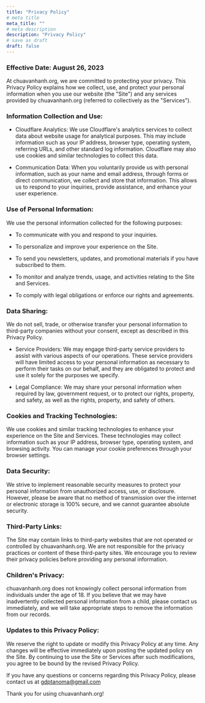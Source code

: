 ```yaml
---
title: "Privacy Policy"
# meta title
meta_title: ""
# meta description
description: "Privacy Policy"
# save as draft
draft: false
---
```


### Effective Date: August 26, 2023

At chuavanhanh.org, we are committed to protecting your privacy. This Privacy Policy explains how we collect, use, and protect your personal information when you use our website (the "Site") and any services provided by chuavanhanh.org (referred to collectively as the "Services").

### Information Collection and Use:

- Cloudflare Analytics: We use Cloudflare's analytics services to collect data about website usage for analytical purposes. This may include information such as your IP address, browser type, operating system, referring URLs, and other standard log information. Cloudflare may also use cookies and similar technologies to collect this data.

- Communication Data: When you voluntarily provide us with personal information, such as your name and email address, through forms or direct communication, we collect and store that information. This allows us to respond to your inquiries, provide assistance, and enhance your user experience.

### Use of Personal Information:

We use the personal information collected for the following purposes:

- To communicate with you and respond to your inquiries.

- To personalize and improve your experience on the Site.

- To send you newsletters, updates, and promotional materials if you have subscribed to them.

- To monitor and analyze trends, usage, and activities relating to the Site and Services.

- To comply with legal obligations or enforce our rights and agreements.

### Data Sharing:

We do not sell, trade, or otherwise transfer your personal information to third-party companies without your consent, except as described in this Privacy Policy.

- Service Providers: We may engage third-party service providers to assist with various aspects of our operations. These service providers will have limited access to your personal information as necessary to perform their tasks on our behalf, and they are obligated to protect and use it solely for the purposes we specify.

- Legal Compliance: We may share your personal information when required by law, government request, or to protect our rights, property, and safety, as well as the rights, property, and safety of others.

### Cookies and Tracking Technologies:

We use cookies and similar tracking technologies to enhance your experience on the Site and Services. These technologies may collect information such as your IP address, browser type, operating system, and browsing activity. You can manage your cookie preferences through your browser settings.

### Data Security:

We strive to implement reasonable security measures to protect your personal information from unauthorized access, use, or disclosure. However, please be aware that no method of transmission over the internet or electronic storage is 100% secure, and we cannot guarantee absolute security.

### Third-Party Links:

The Site may contain links to third-party websites that are not operated or controlled by chuavanhanh.org. We are not responsible for the privacy practices or content of these third-party sites. We encourage you to review their privacy policies before providing any personal information.

### Children's Privacy:

chuavanhanh.org does not knowingly collect personal information from individuals under the age of 18. If you believe that we may have inadvertently collected personal information from a child, please contact us immediately, and we will take appropriate steps to remove the information from our records.

### Updates to this Privacy Policy:

We reserve the right to update or modify this Privacy Policy at any time. Any changes will be effective immediately upon posting the updated policy on the Site. By continuing to use the Site or Services after such modifications, you agree to be bound by the revised Privacy Policy.

If you have any questions or concerns regarding this Privacy Policy, please contact us at gdptanoma@gmail.com

Thank you for using chuavanhanh.org!
